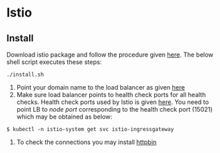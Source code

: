 # Istio

## Install
Download istio package and follow the procedure given [here](https://istio.io/latest/docs/setup/install/helm/). The below shell script executes these steps:
```
./install.sh
```
1. Point your domain name to the load balancer as given [here](https://docs.aws.amazon.com/Route53/latest/DeveloperGuide/routing-to-elb-load-balancer.html)
1. Make sure load balancer points to health check ports for all health checks.  Health check ports used by Istio is given [here](https://istio.io/latest/docs/ops/deployment/requirements/#ports-used-by-istio). You need to point LB to *node port* corresponding to the health check port (15021) which may be obtained as below:
```
$ kubectl -n istio-system get svc istio-ingressgateway
```
1. To check the connections you may install [httpbin](../../../utils/httpbin)

